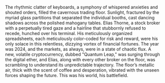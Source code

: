The rhythmic clatter of keyboards, a symphony of whispered anxieties and shouted orders, filled the cavernous trading floor.  Sunlight, fractured by the myriad glass partitions that separated the individual booths, cast dancing shadows across the polished mahogany tables.  Elias Thorne, a stock broker with a perpetually tired gaze and a hairline that stubbornly refused to recede, hunched over his terminal.  His meticulously organized spreadsheets, each meticulously color-coded for risk and reward, were his only solace in this relentless, dizzying vortex of financial fortunes.  The year was 2024, and the markets, as always, were in a state of chaotic flux.  A new, volatile cryptocurrency, dubbed "Quantum Leap," was surging through the digital ether, and Elias, along with every other broker on the floor, was scrambling to understand its unpredictable trajectory.  The floor’s metallic air, thick with the scent of coffee and desperation, vibrated with the unseen forces shaping the future.  This was his world, his battlefield.
